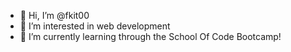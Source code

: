 - 👋 Hi, I’m @fkit00
- 👀 I’m interested in web development
- 🌱 I’m currently learning through the School Of Code Bootcamp!


<!---
fkit00/fkit00 is a ✨ special ✨ repository because its `README.md` (this file) appears on your GitHub profile.
You can click the Preview link to take a look at your changes.
--->
